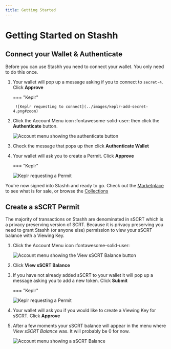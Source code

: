 ```yaml
---
title: Getting Started
---
```


# Getting Started on Stashh

## Connect your Wallet & Authenticate

Before you can use Stashh you need to connect your wallet. You only need to do this once.

1. Your wallet will pop up a message asking if you to connect to `secret-4`. Click **Approve**

    === "Keplr"

        ![Keplr requesting to connect](../images/keplr-add-secret-4.png#zoom)

2. Click the Account Menu icon :fontawesome-solid-user: then click the **Authenticate** button.

    ![Account menu showing the authenticate button](../images/account-menu-unauthenticated.png)

3. Check the message that pops up then click **Authenticate Wallet**
4. Your wallet will ask you to create a Permit. Click **Approve**

    === "Keplr"

    ![Keplr requesting a Permit](../images/keplr-query-permit.png#zoom)

You're now signed into Stashh and ready to go. Check out the [Marketplace](https://stashh.io/marketplace?sort=listing_date+desc&status=buy_now%2Cauction) to see what is for sale, or browse the [Collections](https://stashh.io/collections)

## Create a sSCRT Permit

The majority of transactions on Stashh are denominated in sSCRT which is a privacy preserving version of SCRT. Because it is privacy preserving you need to grant Stashh (or anyone else) permission to view your sSCRT balance with a Viewing Key.

1. Click the Account Menu icon :fontawesome-solid-user:

    ![Account menu showing the View sSCRT Balance button](../images/account-menu-show-balance.png)

2. Click **View sSCRT Balance**
3. If you have not already added sSCRT to your wallet it will pop up a message asking you to add a new token. Click **Submit**

    === "Keplr"

    ![Keplr requesting a Permit](../images/keplr-query-permit.png#zoom)

4. Your wallet will ask you if you would like to create a Viewing Key for sSCRT. Click **Approve**
5. After a few moments your sSCRT balance will appear in the menu where *View sSCRT Balance* was. It will probably be 0 for now.

    ![Account menu showing a sSCRT Balance](../images/account-menu-complete.png)